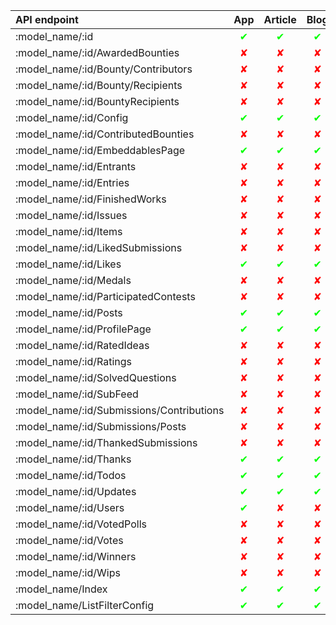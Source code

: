 <style>
check-mark {
    color: #0F0;
}

check-mark::before {
    content: "✔";
}

ballot-x {
    color: #F00;
}

ballot-x::before {
    content: "✘";
}
</style>

|API endpoint|App|Article|Blog|Bug|Club|Collection|Concept|Contest|Event|Idea|Initiative|Jam|Member|Mod|Model|News|Poll|Post|Project|Question|Request|Review|Script|Sound|Spray|StatusUpdate|Studio|Support|Thread|Tool|Tutorial|Wiki|Wip|
|:-|:-:|:-:|:-:|:-:|:-:|:-:|:-:|:-:|:-:|:-:|:-:|:-:|:-:|:-:|:-:|:-:|:-:|:-:|:-:|:-:|:-:|:-:|:-:|:-:|:-:|:-:|:-:|:-:|:-:|:-:|:-:|:-:|:-:|
|:model_name/:id|<check-mark />|<check-mark />|<check-mark />|<check-mark />|<check-mark />|<check-mark />|<check-mark />|<check-mark />|<check-mark />|<check-mark />|<check-mark />|<check-mark />|<check-mark />|<check-mark />|<check-mark />|<check-mark />|<check-mark />|<ballot-x />|<check-mark />|<check-mark />|<check-mark />|<check-mark />|<check-mark />|<check-mark />|<check-mark />|<check-mark />|<check-mark />|<ballot-x />|<check-mark />|<check-mark />|<check-mark />|<check-mark />|<check-mark />|
|:model_name/:id/AwardedBounties|<ballot-x />|<ballot-x />|<ballot-x />|<ballot-x />|<ballot-x />|<ballot-x />|<ballot-x />|<ballot-x />|<ballot-x />|<ballot-x />|<ballot-x />|<ballot-x />|<check-mark />|<ballot-x />|<ballot-x />|<ballot-x />|<ballot-x />|<ballot-x />|<ballot-x />|<ballot-x />|<ballot-x />|<ballot-x />|<ballot-x />|<ballot-x />|<ballot-x />|<ballot-x />|<ballot-x />|<ballot-x />|<ballot-x />|<ballot-x />|<ballot-x />|<ballot-x />|<ballot-x />|
|:model_name/:id/Bounty/Contributors|<ballot-x />|<ballot-x />|<ballot-x />|<ballot-x />|<ballot-x />|<ballot-x />|<ballot-x />|<ballot-x />|<ballot-x />|<ballot-x />|<ballot-x />|<check-mark />|<ballot-x />|<ballot-x />|<ballot-x />|<ballot-x />|<ballot-x />|<ballot-x />|<ballot-x />|<ballot-x />|<check-mark />|<ballot-x />|<ballot-x />|<ballot-x />|<ballot-x />|<ballot-x />|<ballot-x />|<ballot-x />|<ballot-x />|<ballot-x />|<ballot-x />|<ballot-x />|<ballot-x />|
|:model_name/:id/Bounty/Recipients|<ballot-x />|<ballot-x />|<ballot-x />|<ballot-x />|<ballot-x />|<ballot-x />|<ballot-x />|<ballot-x />|<ballot-x />|<ballot-x />|<ballot-x />|<check-mark />|<ballot-x />|<ballot-x />|<ballot-x />|<ballot-x />|<ballot-x />|<ballot-x />|<ballot-x />|<ballot-x />|<ballot-x />|<ballot-x />|<ballot-x />|<ballot-x />|<ballot-x />|<ballot-x />|<ballot-x />|<ballot-x />|<ballot-x />|<ballot-x />|<ballot-x />|<ballot-x />|<ballot-x />|
|:model_name/:id/BountyRecipients|<ballot-x />|<ballot-x />|<ballot-x />|<ballot-x />|<ballot-x />|<ballot-x />|<ballot-x />|<ballot-x />|<ballot-x />|<ballot-x />|<ballot-x />|<ballot-x />|<ballot-x />|<ballot-x />|<ballot-x />|<ballot-x />|<ballot-x />|<ballot-x />|<ballot-x />|<ballot-x />|<check-mark />|<ballot-x />|<ballot-x />|<ballot-x />|<ballot-x />|<ballot-x />|<ballot-x />|<ballot-x />|<ballot-x />|<ballot-x />|<ballot-x />|<ballot-x />|<ballot-x />|
|:model_name/:id/Config|<check-mark />|<check-mark />|<check-mark />|<check-mark />|<check-mark />|<check-mark />|<check-mark />|<check-mark />|<check-mark />|<check-mark />|<check-mark />|<check-mark />|<check-mark />|<check-mark />|<check-mark />|<check-mark />|<check-mark />|<check-mark />|<check-mark />|<check-mark />|<check-mark />|<check-mark />|<check-mark />|<check-mark />|<check-mark />|<check-mark />|<check-mark />|<ballot-x />|<check-mark />|<check-mark />|<check-mark />|<check-mark />|<check-mark />|
|:model_name/:id/ContributedBounties|<ballot-x />|<ballot-x />|<ballot-x />|<ballot-x />|<ballot-x />|<ballot-x />|<ballot-x />|<ballot-x />|<ballot-x />|<ballot-x />|<ballot-x />|<ballot-x />|<check-mark />|<ballot-x />|<ballot-x />|<ballot-x />|<ballot-x />|<ballot-x />|<ballot-x />|<ballot-x />|<ballot-x />|<ballot-x />|<ballot-x />|<ballot-x />|<ballot-x />|<ballot-x />|<ballot-x />|<ballot-x />|<ballot-x />|<ballot-x />|<ballot-x />|<ballot-x />|<ballot-x />|
|:model_name/:id/EmbeddablesPage|<check-mark />|<check-mark />|<check-mark />|<check-mark />|<ballot-x />|<check-mark />|<check-mark />|<check-mark />|<check-mark />|<check-mark />|<ballot-x />|<check-mark />|<ballot-x />|<check-mark />|<check-mark />|<check-mark />|<check-mark />|<ballot-x />|<check-mark />|<check-mark />|<check-mark />|<check-mark />|<check-mark />|<check-mark />|<check-mark />|<ballot-x />|<ballot-x />|<ballot-x />|<check-mark />|<check-mark />|<check-mark />|<ballot-x />|<check-mark />|
|:model_name/:id/Entrants|<ballot-x />|<ballot-x />|<ballot-x />|<ballot-x />|<ballot-x />|<ballot-x />|<ballot-x />|<ballot-x />|<ballot-x />|<ballot-x />|<ballot-x />|<check-mark />|<ballot-x />|<ballot-x />|<ballot-x />|<ballot-x />|<ballot-x />|<ballot-x />|<ballot-x />|<ballot-x />|<ballot-x />|<ballot-x />|<ballot-x />|<ballot-x />|<ballot-x />|<ballot-x />|<ballot-x />|<ballot-x />|<ballot-x />|<ballot-x />|<ballot-x />|<ballot-x />|<ballot-x />|
|:model_name/:id/Entries|<ballot-x />|<ballot-x />|<ballot-x />|<ballot-x />|<ballot-x />|<ballot-x />|<ballot-x />|<ballot-x />|<ballot-x />|<ballot-x />|<ballot-x />|<check-mark />|<ballot-x />|<ballot-x />|<ballot-x />|<ballot-x />|<ballot-x />|<ballot-x />|<ballot-x />|<ballot-x />|<ballot-x />|<ballot-x />|<ballot-x />|<ballot-x />|<ballot-x />|<ballot-x />|<ballot-x />|<ballot-x />|<ballot-x />|<ballot-x />|<ballot-x />|<ballot-x />|<ballot-x />|
|:model_name/:id/FinishedWorks|<ballot-x />|<ballot-x />|<ballot-x />|<ballot-x />|<ballot-x />|<ballot-x />|<ballot-x />|<ballot-x />|<ballot-x />|<ballot-x />|<ballot-x />|<ballot-x />|<ballot-x />|<ballot-x />|<ballot-x />|<ballot-x />|<ballot-x />|<ballot-x />|<check-mark />|<ballot-x />|<ballot-x />|<ballot-x />|<ballot-x />|<ballot-x />|<ballot-x />|<ballot-x />|<ballot-x />|<ballot-x />|<ballot-x />|<ballot-x />|<ballot-x />|<ballot-x />|<ballot-x />|
|:model_name/:id/Issues|<ballot-x />|<ballot-x />|<ballot-x />|<ballot-x />|<ballot-x />|<ballot-x />|<ballot-x />|<ballot-x />|<ballot-x />|<ballot-x />|<ballot-x />|<ballot-x />|<ballot-x />|<check-mark />|<check-mark />|<ballot-x />|<ballot-x />|<ballot-x />|<ballot-x />|<ballot-x />|<ballot-x />|<ballot-x />|<ballot-x />|<check-mark />|<check-mark />|<ballot-x />|<ballot-x />|<ballot-x />|<ballot-x />|<check-mark />|<ballot-x />|<ballot-x />|<check-mark />|
|:model_name/:id/Items|<ballot-x />|<ballot-x />|<ballot-x />|<ballot-x />|<ballot-x />|<check-mark />|<ballot-x />|<ballot-x />|<ballot-x />|<ballot-x />|<ballot-x />|<ballot-x />|<ballot-x />|<ballot-x />|<ballot-x />|<ballot-x />|<ballot-x />|<ballot-x />|<ballot-x />|<ballot-x />|<ballot-x />|<ballot-x />|<ballot-x />|<ballot-x />|<ballot-x />|<ballot-x />|<ballot-x />|<ballot-x />|<ballot-x />|<ballot-x />|<ballot-x />|<ballot-x />|<ballot-x />|
|:model_name/:id/LikedSubmissions|<ballot-x />|<ballot-x />|<ballot-x />|<ballot-x />|<ballot-x />|<ballot-x />|<ballot-x />|<ballot-x />|<ballot-x />|<ballot-x />|<ballot-x />|<ballot-x />|<check-mark />|<ballot-x />|<ballot-x />|<ballot-x />|<ballot-x />|<ballot-x />|<ballot-x />|<ballot-x />|<ballot-x />|<ballot-x />|<ballot-x />|<ballot-x />|<ballot-x />|<ballot-x />|<ballot-x />|<ballot-x />|<ballot-x />|<ballot-x />|<ballot-x />|<ballot-x />|<ballot-x />|
|:model_name/:id/Likes|<check-mark />|<check-mark />|<check-mark />|<ballot-x />|<ballot-x />|<check-mark />|<check-mark />|<ballot-x />|<ballot-x />|<ballot-x />|<ballot-x />|<check-mark />|<ballot-x />|<check-mark />|<check-mark />|<check-mark />|<ballot-x />|<ballot-x />|<check-mark />|<check-mark />|<check-mark />|<ballot-x />|<check-mark />|<check-mark />|<check-mark />|<ballot-x />|<ballot-x />|<ballot-x />|<check-mark />|<check-mark />|<check-mark />|<check-mark />|<check-mark />|
|:model_name/:id/Medals|<ballot-x />|<ballot-x />|<ballot-x />|<ballot-x />|<ballot-x />|<ballot-x />|<ballot-x />|<ballot-x />|<ballot-x />|<ballot-x />|<ballot-x />|<ballot-x />|<check-mark />|<ballot-x />|<ballot-x />|<ballot-x />|<ballot-x />|<ballot-x />|<ballot-x />|<ballot-x />|<ballot-x />|<ballot-x />|<ballot-x />|<ballot-x />|<ballot-x />|<ballot-x />|<ballot-x />|<ballot-x />|<ballot-x />|<ballot-x />|<ballot-x />|<ballot-x />|<ballot-x />|
|:model_name/:id/ParticipatedContests|<ballot-x />|<ballot-x />|<ballot-x />|<ballot-x />|<ballot-x />|<ballot-x />|<ballot-x />|<ballot-x />|<ballot-x />|<ballot-x />|<ballot-x />|<ballot-x />|<check-mark />|<ballot-x />|<ballot-x />|<ballot-x />|<ballot-x />|<ballot-x />|<ballot-x />|<ballot-x />|<ballot-x />|<ballot-x />|<ballot-x />|<ballot-x />|<ballot-x />|<ballot-x />|<ballot-x />|<ballot-x />|<ballot-x />|<ballot-x />|<ballot-x />|<ballot-x />|<ballot-x />|
|:model_name/:id/Posts|<check-mark />|<check-mark />|<check-mark />|<check-mark />|<check-mark />|<check-mark />|<check-mark />|<check-mark />|<check-mark />|<check-mark />|<ballot-x />|<check-mark />|<check-mark />|<check-mark />|<check-mark />|<check-mark />|<check-mark />|<ballot-x />|<check-mark />|<check-mark />|<check-mark />|<check-mark />|<check-mark />|<check-mark />|<check-mark />|<check-mark />|<check-mark />|<ballot-x />|<check-mark />|<check-mark />|<check-mark />|<check-mark />|<check-mark />|
|:model_name/:id/ProfilePage|<check-mark />|<check-mark />|<check-mark />|<check-mark />|<check-mark />|<check-mark />|<check-mark />|<check-mark />|<check-mark />|<check-mark />|<check-mark />|<check-mark />|<ballot-x />|<check-mark />|<check-mark />|<check-mark />|<check-mark />|<check-mark />|<check-mark />|<check-mark />|<check-mark />|<check-mark />|<check-mark />|<check-mark />|<check-mark />|<check-mark />|<check-mark />|<ballot-x />|<check-mark />|<check-mark />|<check-mark />|<check-mark />|<check-mark />|
|:model_name/:id/RatedIdeas|<ballot-x />|<ballot-x />|<ballot-x />|<ballot-x />|<ballot-x />|<ballot-x />|<ballot-x />|<ballot-x />|<ballot-x />|<ballot-x />|<ballot-x />|<ballot-x />|<check-mark />|<ballot-x />|<ballot-x />|<ballot-x />|<ballot-x />|<ballot-x />|<ballot-x />|<ballot-x />|<ballot-x />|<ballot-x />|<ballot-x />|<ballot-x />|<ballot-x />|<ballot-x />|<ballot-x />|<ballot-x />|<ballot-x />|<ballot-x />|<ballot-x />|<ballot-x />|<ballot-x />|
|:model_name/:id/Ratings|<ballot-x />|<ballot-x />|<ballot-x />|<ballot-x />|<ballot-x />|<ballot-x />|<ballot-x />|<ballot-x />|<ballot-x />|<check-mark />|<ballot-x />|<ballot-x />|<ballot-x />|<ballot-x />|<ballot-x />|<ballot-x />|<ballot-x />|<ballot-x />|<ballot-x />|<ballot-x />|<ballot-x />|<ballot-x />|<ballot-x />|<ballot-x />|<ballot-x />|<ballot-x />|<ballot-x />|<ballot-x />|<ballot-x />|<ballot-x />|<ballot-x />|<ballot-x />|<ballot-x />|
|:model_name/:id/SolvedQuestions|<ballot-x />|<ballot-x />|<ballot-x />|<ballot-x />|<ballot-x />|<ballot-x />|<ballot-x />|<ballot-x />|<ballot-x />|<ballot-x />|<ballot-x />|<ballot-x />|<check-mark />|<ballot-x />|<ballot-x />|<ballot-x />|<ballot-x />|<ballot-x />|<ballot-x />|<ballot-x />|<ballot-x />|<ballot-x />|<ballot-x />|<ballot-x />|<ballot-x />|<ballot-x />|<ballot-x />|<ballot-x />|<ballot-x />|<ballot-x />|<ballot-x />|<ballot-x />|<ballot-x />|
|:model_name/:id/SubFeed|<ballot-x />|<ballot-x />|<ballot-x />|<ballot-x />|<ballot-x />|<ballot-x />|<ballot-x />|<ballot-x />|<ballot-x />|<ballot-x />|<ballot-x />|<ballot-x />|<check-mark />|<ballot-x />|<ballot-x />|<ballot-x />|<ballot-x />|<ballot-x />|<ballot-x />|<ballot-x />|<ballot-x />|<ballot-x />|<ballot-x />|<ballot-x />|<ballot-x />|<ballot-x />|<ballot-x />|<ballot-x />|<ballot-x />|<ballot-x />|<ballot-x />|<ballot-x />|<ballot-x />|
|:model_name/:id/Submissions/Contributions|<ballot-x />|<ballot-x />|<ballot-x />|<ballot-x />|<ballot-x />|<ballot-x />|<ballot-x />|<ballot-x />|<ballot-x />|<ballot-x />|<ballot-x />|<ballot-x />|<check-mark />|<ballot-x />|<ballot-x />|<ballot-x />|<ballot-x />|<ballot-x />|<ballot-x />|<ballot-x />|<ballot-x />|<ballot-x />|<ballot-x />|<ballot-x />|<ballot-x />|<ballot-x />|<ballot-x />|<ballot-x />|<ballot-x />|<ballot-x />|<ballot-x />|<ballot-x />|<ballot-x />|
|:model_name/:id/Submissions/Posts|<ballot-x />|<ballot-x />|<ballot-x />|<ballot-x />|<ballot-x />|<ballot-x />|<ballot-x />|<ballot-x />|<ballot-x />|<ballot-x />|<ballot-x />|<ballot-x />|<check-mark />|<ballot-x />|<ballot-x />|<ballot-x />|<ballot-x />|<ballot-x />|<ballot-x />|<ballot-x />|<ballot-x />|<ballot-x />|<ballot-x />|<ballot-x />|<ballot-x />|<ballot-x />|<ballot-x />|<ballot-x />|<ballot-x />|<ballot-x />|<ballot-x />|<ballot-x />|<ballot-x />|
|:model_name/:id/ThankedSubmissions|<ballot-x />|<ballot-x />|<ballot-x />|<ballot-x />|<ballot-x />|<ballot-x />|<ballot-x />|<ballot-x />|<ballot-x />|<ballot-x />|<ballot-x />|<ballot-x />|<check-mark />|<ballot-x />|<ballot-x />|<ballot-x />|<ballot-x />|<ballot-x />|<ballot-x />|<ballot-x />|<ballot-x />|<ballot-x />|<ballot-x />|<ballot-x />|<ballot-x />|<ballot-x />|<ballot-x />|<ballot-x />|<ballot-x />|<ballot-x />|<ballot-x />|<ballot-x />|<ballot-x />|
|:model_name/:id/Thanks|<check-mark />|<check-mark />|<check-mark />|<check-mark />|<ballot-x />|<check-mark />|<check-mark />|<ballot-x />|<check-mark />|<check-mark />|<ballot-x />|<check-mark />|<ballot-x />|<check-mark />|<check-mark />|<check-mark />|<check-mark />|<ballot-x />|<check-mark />|<check-mark />|<check-mark />|<check-mark />|<check-mark />|<check-mark />|<check-mark />|<ballot-x />|<ballot-x />|<ballot-x />|<check-mark />|<check-mark />|<check-mark />|<check-mark />|<check-mark />|
|:model_name/:id/Todos|<check-mark />|<check-mark />|<check-mark />|<ballot-x />|<ballot-x />|<check-mark />|<check-mark />|<ballot-x />|<check-mark />|<check-mark />|<ballot-x />|<ballot-x />|<ballot-x />|<check-mark />|<check-mark />|<ballot-x />|<ballot-x />|<ballot-x />|<check-mark />|<ballot-x />|<ballot-x />|<ballot-x />|<check-mark />|<check-mark />|<check-mark />|<ballot-x />|<ballot-x />|<ballot-x />|<check-mark />|<check-mark />|<check-mark />|<check-mark />|<check-mark />|
|:model_name/:id/Updates|<check-mark />|<check-mark />|<check-mark />|<ballot-x />|<ballot-x />|<check-mark />|<check-mark />|<ballot-x />|<check-mark />|<check-mark />|<ballot-x />|<ballot-x />|<ballot-x />|<check-mark />|<check-mark />|<check-mark />|<ballot-x />|<ballot-x />|<check-mark />|<ballot-x />|<ballot-x />|<check-mark />|<check-mark />|<check-mark />|<check-mark />|<ballot-x />|<ballot-x />|<ballot-x />|<ballot-x />|<check-mark />|<check-mark />|<check-mark />|<check-mark />|
|:model_name/:id/Users|<check-mark />|<ballot-x />|<ballot-x />|<ballot-x />|<ballot-x />|<ballot-x />|<ballot-x />|<ballot-x />|<ballot-x />|<ballot-x />|<ballot-x />|<ballot-x />|<ballot-x />|<ballot-x />|<ballot-x />|<ballot-x />|<ballot-x />|<ballot-x />|<ballot-x />|<ballot-x />|<ballot-x />|<ballot-x />|<ballot-x />|<ballot-x />|<ballot-x />|<ballot-x />|<ballot-x />|<ballot-x />|<ballot-x />|<ballot-x />|<ballot-x />|<ballot-x />|<ballot-x />|
|:model_name/:id/VotedPolls|<ballot-x />|<ballot-x />|<ballot-x />|<ballot-x />|<ballot-x />|<ballot-x />|<ballot-x />|<ballot-x />|<ballot-x />|<ballot-x />|<ballot-x />|<ballot-x />|<check-mark />|<ballot-x />|<ballot-x />|<ballot-x />|<ballot-x />|<ballot-x />|<ballot-x />|<ballot-x />|<ballot-x />|<ballot-x />|<ballot-x />|<ballot-x />|<ballot-x />|<ballot-x />|<ballot-x />|<ballot-x />|<ballot-x />|<ballot-x />|<ballot-x />|<ballot-x />|<ballot-x />|
|:model_name/:id/Votes|<ballot-x />|<ballot-x />|<ballot-x />|<ballot-x />|<ballot-x />|<ballot-x />|<ballot-x />|<ballot-x />|<ballot-x />|<ballot-x />|<ballot-x />|<ballot-x />|<ballot-x />|<ballot-x />|<ballot-x />|<ballot-x />|<check-mark />|<ballot-x />|<ballot-x />|<ballot-x />|<ballot-x />|<ballot-x />|<ballot-x />|<ballot-x />|<ballot-x />|<ballot-x />|<ballot-x />|<ballot-x />|<ballot-x />|<ballot-x />|<ballot-x />|<ballot-x />|<ballot-x />|
|:model_name/:id/Winners|<ballot-x />|<ballot-x />|<ballot-x />|<ballot-x />|<ballot-x />|<ballot-x />|<ballot-x />|<check-mark />|<ballot-x />|<ballot-x />|<ballot-x />|<ballot-x />|<ballot-x />|<ballot-x />|<ballot-x />|<ballot-x />|<ballot-x />|<ballot-x />|<ballot-x />|<ballot-x />|<ballot-x />|<ballot-x />|<ballot-x />|<ballot-x />|<ballot-x />|<ballot-x />|<ballot-x />|<ballot-x />|<ballot-x />|<ballot-x />|<ballot-x />|<ballot-x />|<ballot-x />|
|:model_name/:id/Wips|<ballot-x />|<ballot-x />|<ballot-x />|<ballot-x />|<ballot-x />|<ballot-x />|<ballot-x />|<ballot-x />|<ballot-x />|<ballot-x />|<ballot-x />|<ballot-x />|<ballot-x />|<ballot-x />|<ballot-x />|<ballot-x />|<ballot-x />|<ballot-x />|<check-mark />|<ballot-x />|<ballot-x />|<ballot-x />|<ballot-x />|<ballot-x />|<ballot-x />|<ballot-x />|<ballot-x />|<ballot-x />|<ballot-x />|<ballot-x />|<ballot-x />|<ballot-x />|<ballot-x />|
|:model_name/Index|<check-mark />|<check-mark />|<check-mark />|<check-mark />|<check-mark />|<check-mark />|<check-mark />|<check-mark />|<check-mark />|<check-mark />|<check-mark />|<check-mark />|<check-mark />|<check-mark />|<check-mark />|<check-mark />|<check-mark />|<ballot-x />|<check-mark />|<check-mark />|<check-mark />|<check-mark />|<check-mark />|<check-mark />|<check-mark />|<ballot-x />|<check-mark />|<check-mark />|<check-mark />|<check-mark />|<check-mark />|<check-mark />|<check-mark />|
|:model_name/ListFilterConfig|<check-mark />|<check-mark />|<check-mark />|<check-mark />|<check-mark />|<check-mark />|<check-mark />|<check-mark />|<check-mark />|<check-mark />|<check-mark />|<check-mark />|<check-mark />|<check-mark />|<check-mark />|<check-mark />|<check-mark />|<ballot-x />|<check-mark />|<check-mark />|<check-mark />|<check-mark />|<check-mark />|<check-mark />|<check-mark />|<ballot-x />|<check-mark />|<check-mark />|<check-mark />|<check-mark />|<check-mark />|<check-mark />|<check-mark />|

